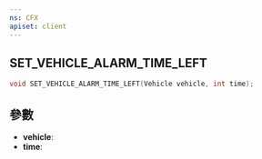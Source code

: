 ```yaml
---
ns: CFX
apiset: client
---
```

## SET_VEHICLE_ALARM_TIME_LEFT

```c
void SET_VEHICLE_ALARM_TIME_LEFT(Vehicle vehicle, int time);
```


## 參數
* **vehicle**: 
* **time**: 


